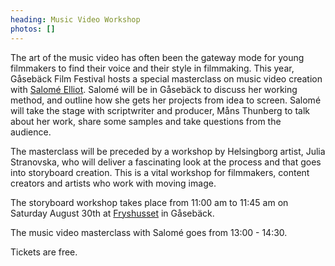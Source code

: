 ```yaml
---
heading: Music Video Workshop
photos: []
---
```

The art of the music video has often been the gateway mode for young filmmakers to find their voice and their style in filmmaking. This year, Gåsebäck Film Festival hosts a special masterclass on music video creation with [Salomé Elliot](https://salomeelliot.com/film/). Salomé will be in Gåsebäck to discuss her working method, and outline how she gets her projects from idea to screen. Salomé will take the stage with scriptwriter and producer, Måns Thunberg to talk about her work, share some samples and take questions from the audience. 

The masterclass will be preceded by a workshop by Helsingborg artist, Julia Stranovska, who will deliver a fascinating look at the process and that goes into storyboard creation. This is a vital workshop for filmmakers, content creators and artists who work with moving image. 

The storyboard workshop takes place from 11:00 am to 11:45 am on Saturday August 30th at [Fryshusset](https://fryshuset.se/plats/helsingborg) in Gåsebäck. 

The music video masterclass with Salomé goes from 13:00 - 14:30.

Tickets are free.
